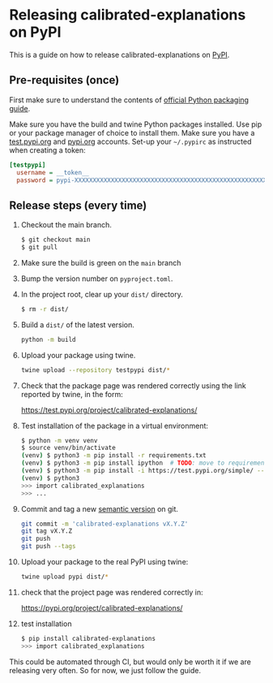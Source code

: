 Releasing calibrated-explanations on PyPI
=========================================

This is a guide on how to release calibrated-explanations on [PyPI].


## Pre-requisites (once)

First make sure to understand the contents of [official Python packaging guide].

[official Python packaging guide]: https://packaging.python.org/en/latest/tutorials/packaging-projects/

Make sure you have the build and twine Python packages installed.
Use pip or your package manager of choice to install them.
Make sure you have a [test.pypi.org] and [pypi.org] accounts.
Set-up your `~/.pypirc` as instructed when creating a token:

```ini
[testpypi]
  username = __token__
  password = pypi-XXXXXXXXXXXXXXXXXXXXXXXXXXXXXXXXXXXXXXXXXXXXXXXXXXXXXXXXXXXX
```

## Release steps (every time)

1. Checkout the main branch.

	```bash
	$ git checkout main
	$ git pull
	```

2. Make sure the build is green on the `main` branch

3. Bump the version number on `pyproject.toml`.

4. In the project root, clear up your `dist/` directory.

	```bash
	$ rm -r dist/
	```

5. Build a `dist/` of the latest version.

	```bash
	python -m build
	```

6. Upload your package using twine.

	```bash
	twine upload --repository testpypi dist/*
	```

7. Check that the package page was rendered correctly
   using the link reported by twine, in the form:

	https://test.pypi.org/project/calibrated-explanations/

8. Test installation of the package in a virtual environment:

	```bash
	$ python -m venv venv
	$ source venv/bin/activate
	(venv) $ python3 -m pip install -r requirements.txt
	(venv) $ python3 -m pip install ipython  # TODO: move to requirements!
	(venv) $ python3 -m pip install -i https://test.pypi.org/simple/ --no-deps calibrated-explanations
	(venv) $ python3
	>>> import calibrated_explanations
	>>> ...
	```

9. Commit and tag a new [semantic version] on git.

	```bash
	git commit -m 'calibrated-explanations vX.Y.Z'
	git tag vX.Y.Z
	git push
	git push --tags
	```

10. Upload your package to the real PyPI using twine:

	```bash
	twine upload pypi dist/*
	```

11. check that the project page was rendered correctly in:

	https://pypi.org/project/calibrated-explanations/

12. test installation

	```bash
	$ pip install calibrated-explanations
	>>> import calibrated_explanations
	```

This could be automated through CI,
but would only be worth it if we are releasing very often.
So for now, we just follow the guide.

[semantic version]: https://semver.org/
[test.pypi.org]: https://test.pypi.org/
[pypi.org]: https://pypi.org/
[PyPI]: https://pypi.org/

